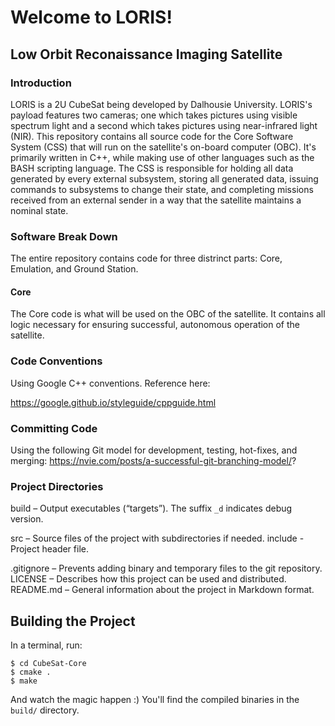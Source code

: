 # Welcome to LORIS!
## Low Orbit Reconaissance Imaging Satellite
### Introduction

LORIS is a 2U CubeSat being developed by Dalhousie University. LORIS's payload features two cameras; one which takes pictures using visible spectrum light and a second which takes pictures using near-infrared light (NIR). This repository contains all source code for the Core Software System (CSS) that will run on the satellite's on-board computer (OBC). It's primarily written in C++, while making use of other languages such as the BASH scripting language. The CSS is responsible for holding all data generated by every external subsystem, storing all generated data, issuing commands to subsystems to change their state, and completing missions received from an external sender in a way that the satellite maintains a nominal state.

### Software Break Down

The entire repository contains code for three distrinct parts: Core, Emulation, and Ground Station.

#### Core
The Core code is what will be used on the OBC of the satellite. It contains all logic necessary for ensuring successful, autonomous operation of the satellite.

<!-- #### Emulation
The Emulation code is used to emulate the hardware subsystems during development of the CSS.

#### Ground Station

The Ground Station code is used to create an interface that operators can use to interact with the CubeSat, whether its being simulated in a nearby computer or in orbit. From here, operators can request data, issue commands, test/debug, and start simulations. -->


### Code Conventions

Using Google C++ conventions. Reference here:

https://google.github.io/styleguide/cppguide.html

### Committing Code

Using the following Git model for development, testing, hot-fixes, and merging:
https://nvie.com/posts/a-successful-git-branching-model/?


### Project Directories

build – Output executables (“targets”). The suffix `_d` indicates debug version.
<!-- data – Files used by the main executable. -->
<!-- doc – Project’s documentation, possibly auto-generated. -->
<!-- deps – Subdirectories with external dependencies like libraries. -->
<!-- obj – Binary objects created during compilation. -->
src – Source files of the project with subdirectories if needed.
include - Project header file.
<!-- test – Source files of tests. -->
.gitignore – Prevents adding binary and temporary files to the git repository.
LICENSE – Describes how this project can be used and distributed.
README.md – General information about the project in Markdown format.

## Building the Project

In a terminal, run:
```
$ cd CubeSat-Core
$ cmake .
$ make
```
And watch the magic happen :) You'll find the compiled binaries in the `build/` directory.
